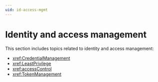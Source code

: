 ```yaml
---
uid: id-access-mgmt
---
```


# Identity and access management

This section includes topics related to identity and access management:

- <xref:CredentialManagement>
- <xref:LeastPrivilege>
- <xref:accessControl>
- <xref:TokenManagement>